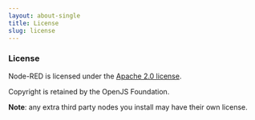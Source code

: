 ```yaml
---
layout: about-single
title: License
slug: license
---
```


### License

Node-RED is licensed under the [Apache 2.0 license](https://www.apache.org/licenses/LICENSE-2.0).

Copyright is retained by the OpenJS Foundation.

**Note**: any extra third party nodes you install may have their own license.
